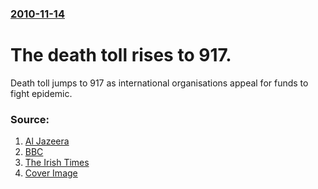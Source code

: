 ### [2010-11-14](/news/2010/11/14/index.md)

# The death toll rises to 917. 

Death toll jumps to 917 as international organisations appeal for funds to fight epidemic.


### Source:

1. [Al Jazeera](http://english.aljazeera.net/news/americas/2010/11/20101114153515676688.html)
2. [BBC](http://www.bbc.co.uk/news/world-latin-america-11753411)
3. [The Irish Times](http://www.irishtimes.com/newspaper/breaking/2010/1114/breaking6.html)
3. [Cover Image](http://www.aljazeera.com/mritems/Images/2010/11/14/20101114172377884_20.jpg)
